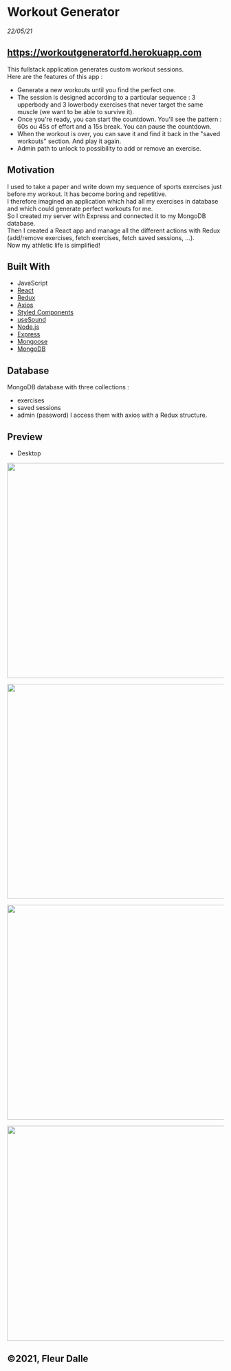 # Workout Generator

_22/05/21_

## https://workoutgeneratorfd.herokuapp.com

This fullstack application generates custom workout sessions. <br>
Here are the features of this app :

- Generate a new workouts until you find the perfect one.
- The session is designed according to a particular sequence : 3 upperbody and 3 lowerbody exercises that never target the same muscle (we want to be able to survive it).
- Once you're ready, you can start the countdown. You'll see the pattern : 60s ou 45s of effort and a 15s break. You can pause the countdown.
- When the workout is over, you can save it and find it back in the "saved workouts" section. And play it again.
- Admin path to unlock to possibility to add or remove an exercise.

## Motivation

I used to take a paper and write down my sequence of sports exercises just before my workout. It has become boring and repetitive. <br>
I therefore imagined an application which had all my exercises in database and which could generate perfect workouts for me. <br>
So I created my server with Express and connected it to my MongoDB database. <br>
Then I created a React app and manage all the different actions with Redux (add/remove exercises, fetch exercises, fetch saved sessions, ...). <br>
Now my athletic life is simplified!

## Built With

- JavaScript
- [React](https://fr.reactjs.org/)
- [Redux](https://redux.js.org/)
- [Axios](https://www.npmjs.com/package/axios)
- [Styled Components](https://styled-components.com/)
- [useSound](https://www.npmjs.com/package/use-sound)
- [Node.js](https://nodejs.org/en/)
- [Express](https://expressjs.com/)
- [Mongoose](https://mongoosejs.com/)
- [MongoDB](https://www.mongodb.com/)

## Database

MongoDB database with three collections :

- exercises
- saved sessions
- admin (password)
  I access them with axios with a Redux structure.

## Preview

- Desktop <br>

<p align="center">
  <a href="https://workoutgeneratorfd.herokuapp.com">
    <img src="https://user-images.githubusercontent.com/75179031/120809739-ae73ab80-c54a-11eb-9a8e-7cb36f235a4e.png" width="750" height="500">
  <a/>
</p>
  
<p align="center">
  <a href="https://workoutgeneratorfd.herokuapp.com">
    <img src="https://user-images.githubusercontent.com/75179031/120809761-b2073280-c54a-11eb-984c-913b592ed7ea.png" width="750" height="500">
  <a/>
</p>
    
<p align="center">
  <a href="https://workoutgeneratorfd.herokuapp.com">
    <img src="https://user-images.githubusercontent.com/75179031/120809744-afa4d880-c54a-11eb-9d83-6d943760f2f3.png" width="750" height="500">
  <a/>
</p>
      
<p align="center">
  <a href="https://workoutgeneratorfd.herokuapp.com">
    <img src="https://user-images.githubusercontent.com/75179031/120809755-b0d60580-c54a-11eb-9d16-5d12797bb2d9.png" width="750" height="500">
  <a/>
</p>

## ©2021, Fleur Dalle

